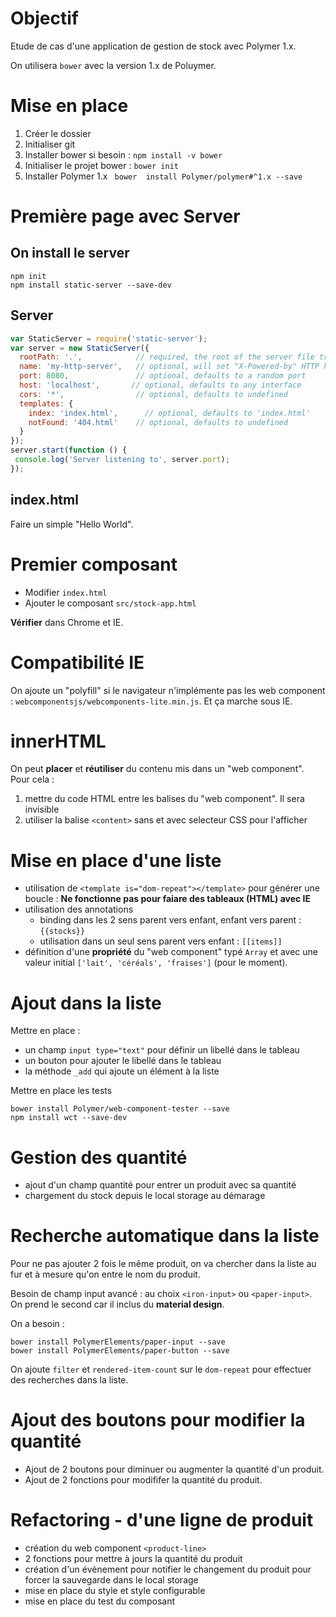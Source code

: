 

# Objectif

Etude de cas d'une application de gestion de stock
avec Polymer 1.x.

On utilisera `bower` avec la version 1.x de Poluymer.


# Mise en place

1. Créer le dossier
2. Initialiser git
3. Installer bower si besoin : `npm install -v bower`
4. Initialiser le projet bower : `bower init`
4. Installer Polymer 1.x ` bower  install Polymer/polymer#^1.x --save`

# Première page avec Server

## On install le server
```
npm init
npm install static-server --save-dev
```
## Server

```javascript
var StaticServer = require('static-server');
var server = new StaticServer({
  rootPath: '.',            // required, the root of the server file tree
  name: 'my-http-server',   // optional, will set "X-Powered-by" HTTP header
  port: 8080,               // optional, defaults to a random port
  host: 'localhost',       // optional, defaults to any interface
  cors: '*',                // optional, defaults to undefined
  templates: {
    index: 'index.html',      // optional, defaults to 'index.html'
    notFound: '404.html'    // optional, defaults to undefined
  }
});
server.start(function () {
 console.log('Server listening to', server.port);
});

```

## index.html

Faire un simple "Hello World".

# Premier composant

* Modifier `index.html`
* Ajouter le composant `src/stock-app.html`

**Vérifier** dans Chrome et IE.

# Compatibilité IE

On ajoute un "polyfill" si le navigateur n'implémente pas les
web component : `webcomponentsjs/webcomponents-lite.min.js`.
Et ça marche sous IE.


# innerHTML

On peut **placer** et **réutiliser** du contenu mis dans un "web component".
Pour cela :

1. mettre du code HTML entre les balises du "web component". Il sera invisible
2. utiliser la balise `<content>` sans et avec selecteur CSS pour l'afficher

# Mise en place d'une liste

* utilisation de `<template is="dom-repeat"></template>` pour générer une boucle : **Ne fonctionne pas pour faiare des tableaux (HTML) avec IE**
* utilisation des annotations
  * binding dans les 2 sens parent vers enfant, enfant vers parent : `{{stocks}}`
  * utilisation dans un seul sens parent vers enfant : `[[items]]`
* définition d'une **propriété** du "web component" typé `Array` et avec une valeur initial `['lait', 'céréals', 'fraises']` (pour le moment).

# Ajout dans la liste

Mettre en place :
* un champ `input type="text"` pour définir un libellé dans le tableau
* un bouton pour ajouter le libellé dans le tableau
* la méthode `_add` qui ajoute un élément à la liste


Mettre en place les tests
```
bower install Polymer/web-component-tester --save
npm install wct --save-dev
```


# Gestion des quantité

* ajout d'un champ quantité pour entrer un produit avec sa quantité
* chargement du stock depuis le local storage au démarage


# Recherche automatique dans la liste

Pour ne pas ajouter 2 fois le même produit, on va chercher dans la liste au fur et à mesure qu'on entre le nom du produit.

Besoin de champ input avancé : au choix `<iron-input>` ou `<paper-input>`. On prend le second car il inclus du **material design**.

On a besoin :
```
bower install PolymerElements/paper-input --save
bower install PolymerElements/paper-button --save
```

On ajoute `filter` et `rendered-item-count` sur le `dom-repeat` pour effectuer des recherches dans la liste.

# Ajout des boutons pour modifier la quantité

* Ajout de 2 boutons pour diminuer ou augmenter la quantité d'un produit.
* Ajout de 2 fonctions pour modififer la quantité du produit.


# Refactoring - d'une ligne de produit

* création du web component `<product-line>`
* 2 fonctions pour mettre à jours la quantité du produit
* création d'un évènement pour notifier le changement du produit pour forcer la sauvegarde dans le local storage
* mise en place du style et style configurable
* mise en place du test du composant
